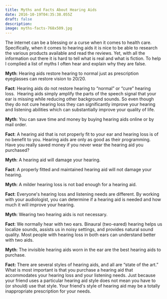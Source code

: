 ```yaml
---
title: Myths and Facts About Hearing Aids
date: 2016-10-19T04:35:38.055Z
draft: false
description:
image: myths-facts-768x509.jpg
---
```


<!--StartFragment-->

The internet can be a blessing or a curse when it comes to health care. Specifically, when it comes to hearing aids it is nice to be able to research the various products available and read the reviews. Yet, with all the information out there it is hard to tell what is real and what is fiction. To help I complied a list of myths I often hear and explain why they are false.

**Myth**: Hearing aids restore hearing to normal just as prescription eyeglasses can restore vision to 20/20.

**Fact**: Hearing aids do not restore hearing to “normal” or “cure” hearing loss.  Hearing aids simply amplify the parts of the speech signal that your ear is missing while reducing other background sounds. So even though they do not cure hearing loss they can significantly improve your hearing and listening abilities which can substantially improve your quality of life.

**Myth**: You can save time and money by buying hearing aids online or by mail order.

**Fact**: A hearing aid that is not properly fit to your ear and hearing loss is of no benefit to you. Hearing aids are only as good as their programming. Have you really saved money if you never wear the hearing aid you purchased?

**Myth**: A hearing aid will damage your hearing.

**Fact**: A properly fitted and maintained hearing aid will not damage your hearing.

**Myth**: A milder hearing loss is not bad enough for a hearing aid.

**Fact**: Everyone's hearing loss and listening needs are different. By working with your audiologist, you can determine if a hearing aid is needed and how much it will improve your hearing.

**Myth**: Wearing two hearing aids is not necessary.

**Fact**: We normally hear with two ears. Binaural (two-eared) hearing helps us localize sounds, assists us in noisy settings, and provides natural sound quality. Most people with hearing loss in both ears can understand better with two aids.

**Myth**: The invisible hearing aids worn in the ear are the best hearing aids to purchase.

**Fact:** There are several styles of hearing aids, and all are “state of the art.” What is most important is that you purchase a hearing aid that accommodates your hearing loss and your listening needs. Just because your friend uses a particular hearing aid style does not mean you have to (or should) use that style. Your friend's style of hearing aid may be a totally inappropriate prescription for your needs.

<!--EndFragment-->
